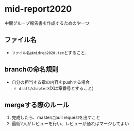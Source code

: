 # mid-report2020
中間グループ報告書を作成するためのやーつ

## ファイル名
- `ファイル名はmidrep2020.tex`とすること．

## branchの命名規則
- 自分の担当する章の内容をpushする場合
  - `draft/chapterX`(Xは章番号とすること)

## mergeする際のルール
1. 完成したら、masterにpull requestを出すこと
3. 最低2人がレビューを行い、レビューが通ればマージしてよい
